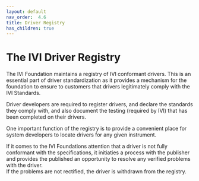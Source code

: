 ```yaml
---
layout: default
nav_order:  4.6
title: Driver Registry
has_children: true
---
```

# The IVI Driver Registry

The IVI Foundation maintains a registry of IVI conformant drivers.  This is an
essential part of driver standardization as it provides a mechanism for the 
foundation to ensure to customers that drivers legitimately comply with the 
IVI Standards.

Driver developers are required to register drivers, and declare the standards
they comply with, and also document the testing (required by IVI) that has been 
completed on their drivers.

One important function of the registry is to provide a convenient place for 
system developers to locate drivers for any given instrument.

If it comes to the IVI Foundations attention that a driver is not fully conformant
with the specifications, it  initiaties a process with the publisher and provides
the published an opportunity to resolve any verified problems with the driver.  
If the problems are not rectified, the driver is withdrawn from the registry.